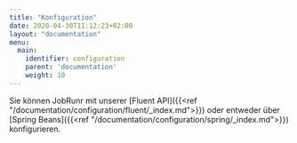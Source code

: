 ```yaml
---
title: "Konfiguration"
date: 2020-04-30T11:12:23+02:00
layout: "documentation"
menu: 
  main: 
    identifier: configuration
    parent: 'documentation'
    weight: 10
---
```


Sie können JobRunr mit unserer [Fluent API]({{<ref "/documentation/configuration/fluent/_index.md">}}) oder entweder über [Spring Beans]({{<ref "/documentation/configuration/spring/_index.md">}}) konfigurieren.
